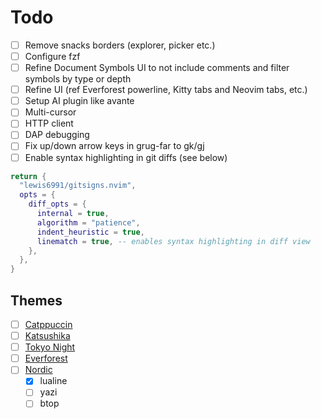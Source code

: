 # Todo

- [ ] Remove snacks borders (explorer, picker etc.)
- [ ] Configure fzf
- [ ] Refine Document Symbols UI to not include comments and filter symbols by type or depth
- [ ] Refine UI (ref Everforest powerline, Kitty tabs and Neovim tabs, etc.)
- [ ] Setup AI plugin like avante
- [ ] Multi-cursor
- [ ] HTTP client
- [ ] DAP debugging
- [ ] Fix up/down arrow keys in grug-far to gk/gj
- [ ] Enable syntax highlighting in git diffs (see below)

```lua
return {
  "lewis6991/gitsigns.nvim",
  opts = {
    diff_opts = {
      internal = true,
      algorithm = "patience",
      indent_heuristic = true,
      linematch = true, -- enables syntax highlighting in diff view
    },
  },
}
```

## Themes

- [ ] [Catppuccin](https://github.com/catppuccin/nvim)
- [ ] [Katsushika](https://github.com/rebelot/kanagawa.nvim)
- [ ] [Tokyo Night](https://github.com/folke/tokyonight.nvim)
- [ ] [Everforest](https://github.com/sainnhe/everforest)
- [ ] [Nordic](https://github.com/AlexvZyl/nordic.nvim)
  - [x] lualine
  - [ ] yazi
  - [ ] btop
